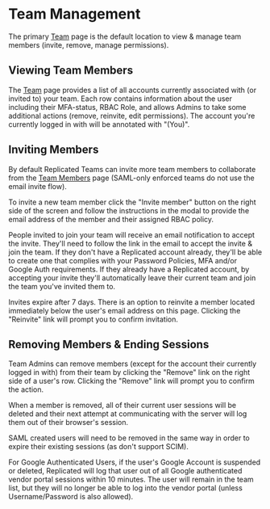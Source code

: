 # Team Management

The primary [Team](https://vendor.replicated.com/team/members) page is the default location to view & manage team members (invite, remove, manage permissions). 

## Viewing Team Members
The [Team](https://vendor.replicated.com/team/members) page provides a list of all accounts currently associated with (or invited to) your team. Each row contains information about the user including their MFA-status, RBAC Role, and allows Admins to take some additional actions (remove, reinvite, edit permissions). The account you're currently logged in with will be annotated with "(You)".

## Inviting Members
By default Replicated Teams can invite more team members to collaborate from the [Team Members](https://vendor.replicated.com/team/members) page (SAML-only enforced teams do not use the email invite flow).

To invite a new team member click the "Invite member" button on the right side of the screen and follow the instructions in the modal to provide the email address of the member and their assigned RBAC policy.

People invited to join your team will receive an email notification to accept the invite. They'll need to follow the link in the email to accept the invite & join the team. If they don't have a Replicated account already, they'll be able to create one that complies with your Password Policies, MFA and/or Google Auth requirements. If they already have a Replicated account, by accepting your invite they'll automatically leave their current team and join the team you've invited them to.

Invites expire after 7 days. There is an option to reinvite a member located immediately below the user's email address on this page. Clicking the "Reinvite" link will prompt you to confirm invitation.

## Removing Members & Ending Sessions
Team Admins can remove members (except for the account their currently logged in with) from their team by clicking the "Remove" link on the right side of a user's row. Clicking the "Remove" link will prompt you to confirm the action.

When a member is removed, all of their current user sessions will be deleted and their next attempt at communicating with the server will log them out of their browser's session.

SAML created users will need to be removed in the same way in order to expire their existing sessions (as don't support SCIM).

For Google Authenticated Users, if the user's Google Account is suspended or deleted, Replicated will log that user out of all Google authenticated vendor portal sessions within 10 minutes. The user will remain in the team list, but they will no longer be able to log into the vendor portal (unless Username/Password is also allowed).